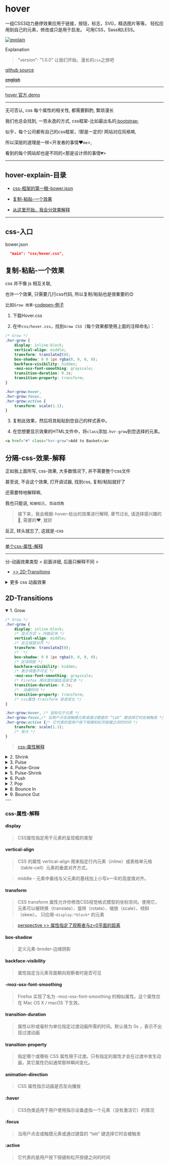 # hover

一组CSS3动力悬停效果应用于链接，按钮，标志，SVG，精选图片等等。 轻松应用到自己的元素，修改或只是用于启发。 可用CSS，Sass和LESS。

[![explain](http://llever.com/explain.svg)](https://github.com/chinanf-boy/Source-Explain)
    
Explanation

> "version": "1.0.0" 让我们开始，漫长的`css`之旅吧

[github source](https://github.com/IanLunn/Hover)

~~[english](./README.en.md)~~

---

[hover 官方 demo](http://ianlunn.github.io/Hover/)

---

无可否认, css 每个属性的相关性, 都需要斟酌, 繁琐漫长

我们也总会找到, 一劳永逸的方式, css框架-比如最出名的[·bootstrap·](https://github.com/twbs/bootstrap)

似乎，每个公司都有自己的css框架，!那是一定的! 网站对应风格嘛, 

所以深层的道理是一样<开发者的事情❤️`me`>, 

看到的每个网站却也是不同的<那是设计师的事情💔>

---

## hover-explain-目录

- [css-框架的第一眼-bower.json](#css-入口)

- [复制-粘贴-一个效果](#复制-粘贴-一个效果)

- [从这里开始，我会分效果解释](#分隔-css-效果-解释)

---

## css-入口

bower.json

``` json
  "main": "css/hover.css",
```

## 复制-粘贴-一个效果

css 并不像 js 相互关联, 

也许一个效果, 只需要几行css代码, 所以复制/粘贴也是很重要的😊

比如`Grow 效果`-[codepen-例子](https://codepen.io/china-boy/pen/yvOgLV)

1. 下载Hover.css

2. 在中`css/hover.css`，找到`Grow CSS`（每个效果都使用上面的注释命名）：

``` css
/* Grow */
.hvr-grow {
    display: inline-block;
    vertical-align: middle;
    transform: translateZ(0);
    box-shadow: 0 0 1px rgba(0, 0, 0, 0);
    backface-visibility: hidden;
    -moz-osx-font-smoothing: grayscale;
    transition-duration: 0.3s;
    transition-property: transform;
}

.hvr-grow:hover,
.hvr-grow:focus,
.hvr-grow:active {
    transform: scale(1.1);
}
```

3. 复制此效果，然后将其粘贴到您自己的样式表中。

4. 在您想要显示效果的HTML文件中，将`class`添加`.hvr-grow`到您选择的元素。

``` html
<a href="#" class="hvr-grow">Add to Basket</a>
```

## 分隔-css-效果-解释

正如我上面所写, css-效果, 大多数情况下, 并不需要整个css文件

甚至说, 不会这个效果, 打开调试器, 找到css, 复制/粘贴就好了

还需要特地解释嘛, 

我也只能说, `知彼知己, 百战百胜`

> 接下来，我会根据-hover-给出的效果进行解释, 章节过长, 请选择感兴趣的🌟, 需要的❤️, 就好

反正, 转头就忘了, 这就是-css

---

[单个css-属性-解释](#css-属性-解释)

---

分-动画效果类型 < 前面详细, 后面只解释不同 >

- [ >> 2D-Transitions](#2d-transitions)

<details>

 <summary>更多 css 动画效果</summary>

- [-> 文件Background-Transitions](./background-transitions.md)

- [-> 文件Icons](./icons.md)

- [-> 文件Border-Transitions](./border-transitions.md)

- [-> 文件Shadow-and-Glow-Transitions](./shadow-and-glow-transitions.md)

- [-> 文件Speech-Bubbles](./speech-bubbles.md)

- [-> 文件Curl](./curl.md)

</details>

## 2D-Transitions

<details open>

 <summary>1. Grow </summary>

``` css
/* Grow */
.hvr-grow {
    display: inline-block; 
    /* 显示方式 > 内嵌区块 */
    vertical-align: middle;
    /* 反正就是对齐 */
    transform: translateZ(0);
    /*  */
    box-shadow: 0 0 1px rgba(0, 0, 0, 0);
    /* 区块阴影 */
    backface-visibility: hidden;
    /* 表示背面不可见 */
    -moz-osx-font-smoothing: grayscale;
    /* Firefox 用灰度抗锯齿渲染文本 */
    transition-duration: 0.3s;
    /*  动画时间 */
    transition-property: transform;
    /* css属性-transform 渐进变化 */
}

.hvr-grow:hover, /* 鼠标位于元素 */
.hvr-grow:focus,/* 当用户点击或触摸元素或通过键盘的 “tab” 键选择它时会被触发 */
.hvr-grow:active {/* 它代表的是用户按下按键和松开按键之间的时间 */
    transform: scale(1.1);
    /* 放大 */
}
```

> [css-属性解释](#css-属性-解释)

</details>

<details>

 <summary>2. Shrink</summary>

``` css
/* Shrink */
.hvr-shrink {
  display: inline-block;
  vertical-align: middle;
  -webkit-transform: perspective(1px) translateZ(0);
  /* -webkit- 各大内核的试验效果前缀 */
  /* perspective 属性指定了观察者与z=0平面的距离 */
  transform: perspective(1px) translateZ(0);
  box-shadow: 0 0 1px transparent;
  -webkit-transition-duration: 0.3s;
  transition-duration: 0.3s;
  -webkit-transition-property: transform;
  transition-property: transform;
}
.hvr-shrink:hover, .hvr-shrink:focus, .hvr-shrink:active {
  -webkit-transform: scale(0.9);
  transform: scale(0.9);
  /* 缩小 */
}
```

> [transform:perspective](#transform)

</details>

<details>

 <summary>3. Pulse</summary>

``` css
/* Pulse */
@-webkit-keyframes hvr-pulse {/*  动画效果名称-定义 */
  25% {  /* 时间 0% ～ 25% */
    -webkit-transform: scale(1.1);
    transform: scale(1.1);
    /*  先大 */
  }
  75% { /* 时间 25% ～ 75% */
    -webkit-transform: scale(0.9);
    transform: scale(0.9);
    /* 后小 */
  }
}
@keyframes hvr-pulse {
  25% {
    -webkit-transform: scale(1.1);
    transform: scale(1.1);
  }
  75% {
    -webkit-transform: scale(0.9);
    transform: scale(0.9);
  }
}
.hvr-pulse {
  display: inline-block;
  vertical-align: middle;
  -webkit-transform: perspective(1px) translateZ(0);
  transform: perspective(1px) translateZ(0);
  box-shadow: 0 0 1px transparent;
}
.hvr-pulse:hover, .hvr-pulse:focus, .hvr-pulse:active {
  /* 鼠标位于元素 */
/* 当用户点击或触摸元素或通过键盘的 “tab” 键选择它时会被触发 */
/* 它代表的是用户按下按键和松开按键之间的时间 */

  -webkit-animation-name: hvr-pulse;
  animation-name: hvr-pulse;
  /* 动画名字 */
  -webkit-animation-duration: 1s;
  animation-duration: 1s;
  -webkit-animation-timing-function: linear;
  animation-timing-function: linear;
  /* 动画-运动速率 */
  -webkit-animation-iteration-count: infinite;
  animation-iteration-count: infinite;
  /* infinite 无限循环播放动画. */

}
```
</details>

<details>

 <summary>4. Pulse-Grow</summary>

``` css
/* Pulse Grow */
@-webkit-keyframes hvr-pulse-grow {
  to {       /* 元素动画-最终形态 */
    -webkit-transform: scale(1.1);
    transform: scale(1.1);
  }
}
@keyframes hvr-pulse-grow {
  to {
    -webkit-transform: scale(1.1);
    transform: scale(1.1);
  }
}
.hvr-pulse-grow {
  display: inline-block;
  vertical-align: middle;
  -webkit-transform: perspective(1px) translateZ(0);
  transform: perspective(1px) translateZ(0);
  box-shadow: 0 0 1px transparent;
}
.hvr-pulse-grow:hover, .hvr-pulse-grow:focus, .hvr-pulse-grow:active {
  /* 鼠标位于元素 */
/* 当用户点击或触摸元素或通过键盘的 “tab” 键选择它时会被触发 */
/* 它代表的是用户按下按键和松开按键之间的时间 */

  -webkit-animation-name: hvr-pulse-grow;
  animation-name: hvr-pulse-grow;
  -webkit-animation-duration: 0.3s;
  animation-duration: 0.3s;
  -webkit-animation-timing-function: linear;
  animation-timing-function: linear;
  -webkit-animation-iteration-count: infinite;
  animation-iteration-count: infinite;
  /* infinite 无限循环播放动画. */
  -webkit-animation-direction: alternate;
  animation-direction: alternate;
  /* 动画交替反向运行 */
}
```
</details>

<details>

 <summary>5. Pulse-Shrink</summary>

``` css
/* Pulse Shrink */
@-webkit-keyframes hvr-pulse-shrink { 
  /* 动画名称-动作定义 */
  to {
    -webkit-transform: scale(0.9);
    transform: scale(0.9);
  }
}
@keyframes hvr-pulse-shrink {
  to {
    -webkit-transform: scale(0.9);
    transform: scale(0.9);
  }
}
.hvr-pulse-shrink {
  display: inline-block;
  vertical-align: middle;
  -webkit-transform: perspective(1px) translateZ(0);
  transform: perspective(1px) translateZ(0);
  box-shadow: 0 0 1px transparent;
}
.hvr-pulse-shrink:hover, .hvr-pulse-shrink:focus, .hvr-pulse-shrink:active {
  /* 鼠标位于元素 */
/* 当用户点击或触摸元素或通过键盘的 “tab” 键选择它时会被触发 */
/* 它代表的是用户按下按键和松开按键之间的时间 */

  -webkit-animation-name: hvr-pulse-shrink;
  animation-name: hvr-pulse-shrink;
  -webkit-animation-duration: 0.3s;
  animation-duration: 0.3s;
  -webkit-animation-timing-function: linear;
  animation-timing-function: linear;
  -webkit-animation-iteration-count: infinite;
  animation-iteration-count: infinite;
    /* infinite 无限循环播放动画. */
  -webkit-animation-direction: alternate;
  animation-direction: alternate;
   /* 动画交替反向运行 */
}
```

- [perspective](#transform)



</details>

<details>

 <summary>6. Push</summary>

``` css
/* Push */
@-webkit-keyframes hvr-push {
  /*  0%~50% 先小 */
  50% {
    -webkit-transform: scale(0.8);
    transform: scale(0.8);
  }
  /* 50%～100% 后大 */
  100% {
    -webkit-transform: scale(1);
    transform: scale(1);
  }
}
@keyframes hvr-push {
  50% {
    -webkit-transform: scale(0.8);
    transform: scale(0.8);
  }
  100% {
    -webkit-transform: scale(1);
    transform: scale(1);
  }
}
.hvr-push {
  display: inline-block;
  vertical-align: middle;
  -webkit-transform: perspective(1px) translateZ(0);
  transform: perspective(1px) translateZ(0);
  box-shadow: 0 0 1px transparent;
}
.hvr-push:hover, .hvr-push:focus, .hvr-push:active {
  /* 鼠标位于元素 */
  /* 当用户点击或触摸元素或通过键盘的 “tab” 键选择它时会被触发 */
  /* 它代表的是用户按下按键和松开按键之间的时间 */

  -webkit-animation-name: hvr-push;
  animation-name: hvr-push;
  -webkit-animation-duration: 0.3s;
  animation-duration: 0.3s;
  -webkit-animation-timing-function: linear;
  animation-timing-function: linear;
  -webkit-animation-iteration-count: 1;
  animation-iteration-count: 1;
  /*  运行一次 */
}
```
</details>

<details>

 <summary>7. Pop</summary>

``` css
/* Pop */
@-webkit-keyframes hvr-pop {
  /* 0~50% 大 */
  50% {
    -webkit-transform: scale(1.2);
    transform: scale(1.2);
  }
}
@keyframes hvr-pop {
  50% {
    -webkit-transform: scale(1.2);
    transform: scale(1.2);
  }
}
.hvr-pop {
  display: inline-block;
  vertical-align: middle;
  -webkit-transform: perspective(1px) translateZ(0);
  transform: perspective(1px) translateZ(0);
  box-shadow: 0 0 1px transparent;
}
.hvr-pop:hover, .hvr-pop:focus, .hvr-pop:active {
  -webkit-animation-name: hvr-pop;
  animation-name: hvr-pop;
  -webkit-animation-duration: 0.3s;
  animation-duration: 0.3s;
  -webkit-animation-timing-function: linear;
  animation-timing-function: linear;
  -webkit-animation-iteration-count: 1;
  animation-iteration-count: 1;
  /* 运行1次 */
}
```
</details>

<details>
 
<summary>8. Bounce In </summary>


``` css
/* Bounce In */
.hvr-bounce-in {
  display: inline-block;
  vertical-align: middle;
  -webkit-transform: perspective(1px) translateZ(0);
  transform: perspective(1px) translateZ(0);
  box-shadow: 0 0 1px transparent;
  -webkit-transition-duration: 0.5s;
  transition-duration: 0.5s;
}
.hvr-bounce-in:hover, .hvr-bounce-in:focus, .hvr-bounce-in:active {
  -webkit-transform: scale(1.2);
  transform: scale(1.2);
  /* 变大 */
  -webkit-transition-timing-function: cubic-bezier(0.47, 2.02, 0.31, -0.36);
  transition-timing-function: cubic-bezier(0.47, 2.02, 0.31, -0.36);
  /*  运动曲线 先快 中慢 后快 */
}
```
</details>

<details>

<summary>9. Bounce Out </summary>

``` css
/* Bounce Out */
.hvr-bounce-out {
  display: inline-block;
  vertical-align: middle;
  -webkit-transform: perspective(1px) translateZ(0);
  transform: perspective(1px) translateZ(0);
  box-shadow: 0 0 1px transparent;
  -webkit-transition-duration: 0.5s;
  transition-duration: 0.5s;
}
.hvr-bounce-out:hover, .hvr-bounce-out:focus, .hvr-bounce-out:active {
  -webkit-transform: scale(0.8);
  transform: scale(0.8);
  /* 变小 */
  -webkit-transition-timing-function: cubic-bezier(0.47, 2.02, 0.31, -0.36);
  transition-timing-function: cubic-bezier(0.47, 2.02, 0.31, -0.36);
  /*  运动曲线 先快 中慢 后快 */
  
}
```

</details>
---

### css-属性-解释

#### display

> CSS属性指定用于元素的呈现框的类型

#### vertical-align

> CSS 的属性 vertical-align 用来指定行内元素（inline）或表格单元格（table-cell）元素的垂直对齐方式。

> middle - 元素中垂线与父元素的基线加上小写x一半的高度值对齐。

#### transform

> CSS transform 属性允许你修改CSS视觉格式模型的坐标空间。使用它，元素可以被转换（translate）、旋转（rotate）、缩放（scale）、倾斜（skew）。 只应用-`display:*block*` 的元素

> [perspective >> 属性指定了观察者与z=0平面的距离](https://developer.mozilla.org/zh-CN/docs/Web/CSS/perspective)

#### box-shadow

> 定义元素-broder-边缘阴影

#### backface-visibility

>  属性指定当元素背面朝向观察者时是否可见

#### -moz-osx-font-smoothing

> Firefox 实现了名为 -moz-osx-font-smoothing 的相似属性。这个属性仅在 Mac OS X / macOS 下生效。

#### transition-duration

> 属性以秒或毫秒为单位指定过渡动画所需的时间。默认值为 0s ，表示不出现过渡动画

#### transition-property

> 指定哪个或哪些 CSS 属性用于过渡。只有指定的属性才会在过渡中发生动画，其它属性仍如通常那样瞬间变化。

#### animation-direction

>  CSS 属性指示动画是否反向播放

#### :hover

> CSS伪类适用于用户使用指示设备虚指一个元素（没有激活它）的情况

#### :focus

> 当用户点击或触摸元素或通过键盘的 “tab” 键选择它时会被触发

#### :active

> 它代表的是用户按下按键和松开按键之间的时间